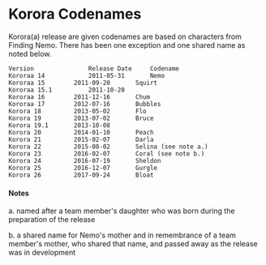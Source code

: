 # Korora Codenames

Korora(a) release are given codenames are based on characters from Finding Nemo. There has been one exception and one shared name as noted below.

```
Version               Release Date     Codename
Kororaa 14            2011-05-31       Nemo
Kororaa 15	      2011-09-20       Squirt
Kororaa 15.1	      2011-10-20 
Kororaa 16	      2011-12-16       Chum
Kororaa 17	      2012-07-16       Bubbles
Korora 18	      2013-05-02       Flo
Korora 19	      2013-07-02       Bruce
Korora 19.1	      2013-10-08
Korora 20	      2014-01-10       Peach
Korora 21	      2015-02-07       Darla
Korora 22	      2015-08-02       Selina (see note a.)
Korora 23	      2016-02-07       Coral (see note b.)
Korora 24	      2016-07-19       Sheldon
Korora 25	      2016-12-07       Gurgle
Korora 26 	      2017-09-24       Bloat
```

#### Notes
a.  named after a team member's daughter who was born during the preparation of the release

b. a shared name for Nemo's mother and in remembrance of a team member's mother, who shared that name, and passed away as the release was in development
